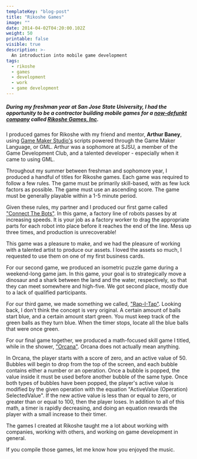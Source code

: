 ```yaml
---
templateKey: "blog-post"
title: "Rikoshe Games"
image: ""
date: 2014-04-02T04:20:00.102Z
weight: 50
printable: false
visible: true
description: >-
  An introduction into mobile game development
tags:
  - rikoshe
  - games
  - development
  - work
  - game development
---
```


##### During my freshman year at San Jose State University, I had the opportunity to be a contractor building mobile games for a [now-defunkt](https://www.rikoshe.com/) [company](https://www.construct.net/en/forum/construct-2/general-discussion-17/rikoshe-mobile-game-jam-109788) called [Rikoshe Games, Inc](https://web.archive.org/Resume/20141221102540/https://www.rikoshe.com/).

I produced games for Rikoshe with my friend and mentor, **Arthur Baney**, using [Game Maker Studio's](https://www.yoyogames.com/gamemaker) scripts powered through the Game Maker Language, or GML. Arthur was a sophomore at SJSU, a member of the Game Development Club, and a talented developer - especially when it came to using GML.

Throughout my summer between freshman and sophomore year, I produced a handful of titles for Rikoshe games. Each game was required to follow a few rules. The game must be primarily skill-based, with as few luck factors as possible. The game must use an ascending score. The game must be generally playable within a 1-5 minute period.

Given these rules, my partner and I produced our first game called ["Connect The Bots"](https://github.com/daredoes/ConnectTheBots). In this game, a factory line of robots passes by at increasing speeds. It is your job as a factory worker to drag the appropriate parts for each robot into place before it reaches the end of the line. Mess up three times, and production is unrecoverable!

This game was a pleasure to make, and we had the pleasure of working with a talented artist to produce our assets. I loved the assets so much, I requested to use them on one of my first business cards.

For our second game, we produced an isometric puzzle game during a weekend-long game jam. In this game, your goal is to strategically move a dinosaur and a shark between the land and the water, respectively, so that they can meet somewhere and high-five. We got second place, mostly due to a lack of qualified participants.

For our third game, we made something we called, ["Rap-I-Tap"](https://github.com/daredoes/BallBounce). Looking back, I don't think the concept is very original. A certain amount of balls start blue, and a certain amount start green. You must keep track of the green balls as they turn blue. When the timer stops, locate all the blue balls that were once green.

For our final game together, we produced a math-focused skill game I titled, while in the shower, ["Orcana"](https://github.com/daredoes/BubbleDrop). Orcana does not actually mean anything.

In Orcana, the player starts with a score of zero, and an active value of 50. Bubbles will begin to drop from the top of the screen, and each bubble contains either a number or an operation. Once a bubble is popped, the value inside it must be used before another bubble of the same type. Once both types of bubbles have been popped, the player's active value is modified by the given operation with the equation "ActiveValue (Operation) SelectedValue". If the new active value is less than or equal to zero, or greater than or equal to 100, then the player loses. In addition to all of this math, a timer is rapidly decreasing, and doing an equation rewards the player with a small increase to their timer.

The games I created at Rikoshe taught me a lot about working with companies, working with others, and working on game development in general.

If you compile those games, let me know how you enjoyed the music.
